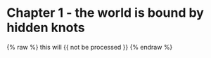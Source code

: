 # Chapter 1 - the world is bound by hidden knots

{% raw %}
  this will {{ not be processed }}
{% endraw %}
